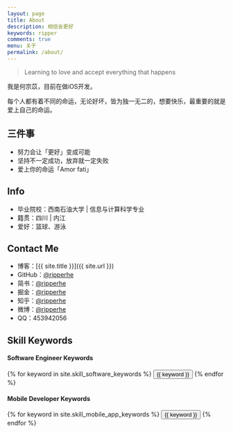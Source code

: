 ```yaml
---
layout: page
title: About
description: 相信会更好
keywords: ripper
comments: true
menu: 关于
permalink: /about/
---
```


> Learning to love and accept everything that happens

我是何宗苡，目前在做iOS开发。

每个人都有着不同的命运，无论好坏，皆为独一无二的，想要快乐，最重要的就是爱上自己的命运。

## 三件事

* 努力会让「更好」变成可能
* 坚持不一定成功，放弃就一定失败
* 爱上你的命运「Amor fati」

## Info

* 毕业院校：西南石油大学 \| 信息与计算科学专业
* 籍贯：四川 \| 内江
* 爱好：篮球、游泳

## Contact Me

* 博客：[{{ site.title }}]({{ site.url }})
* GitHub：[@ripperhe](https://github.com/ripperhe)
* 简书：[@ripperhe](http://www.jianshu.com/users/b9249fb85d5d/latest_articles)
* 掘金：[@ripperhe](http://gold.xitu.io/user/5815dfbdbf22ec006892f92f)
* 知乎：[@ripperhe](https://www.zhihu.com/people/ripperhe)
* 微博：[@ripperhe](http://weibo.com/ripperhe)
* QQ：453942056

## Skill Keywords

#### Software Engineer Keywords
<div class="btn-inline">
    {% for keyword in site.skill_software_keywords %}
    <button class="btn btn-outline" type="button">{{ keyword }}</button>
    {% endfor %}
</div>

#### Mobile Developer Keywords
<div class="btn-inline">
    {% for keyword in site.skill_mobile_app_keywords %}
    <button class="btn btn-outline" type="button">{{ keyword }}</button>
    {% endfor %}
</div>
